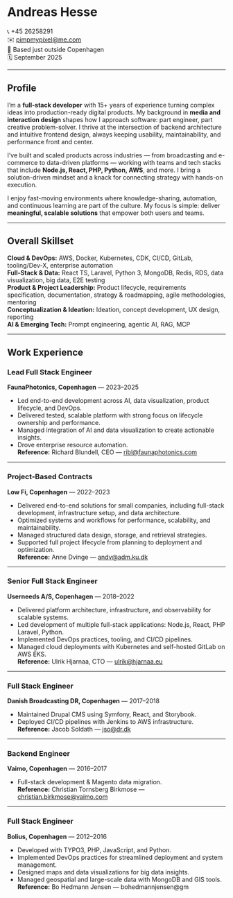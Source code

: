 # Andreas Hesse

📞 +45 26258291  
✉️ pimpmypixel@me.com  
📍 Based just outside Copenhagen  
🗓️ September 2025

---

## Profile
I’m a **full-stack developer** with 15+ years of experience turning complex ideas into production-ready digital products. My background in **media and interaction design** shapes how I approach software: part engineer, part creative problem-solver. I thrive at the intersection of backend architecture and intuitive frontend design, always keeping usability, maintainability, and performance front and center.

I’ve built and scaled products across industries — from broadcasting and e-commerce to data-driven platforms — working with teams and tech stacks that include **Node.js, React, PHP, Python, AWS**, and more. I bring a solution-driven mindset and a knack for connecting strategy with hands-on execution.

I enjoy fast-moving environments where knowledge-sharing, automation, and continuous learning are part of the culture. My focus is simple: deliver **meaningful, scalable solutions** that empower both users and teams.

---

## Overall Skillset

**Cloud & DevOps:** AWS, Docker, Kubernetes, CDK, CI/CD, GitLab, tooling/Dev-X, enterprise automation  
**Full-Stack & Data:** React TS, Laravel, Python 3, MongoDB, Redis, RDS, data visualization, big data, E2E testing  
**Product & Project Leadership:** Product lifecycle, requirements specification, documentation, strategy & roadmapping, agile methodologies, mentoring  
**Conceptualization & Ideation:** Ideation, concept development, UX design, reporting  
**AI & Emerging Tech:** Prompt engineering, agentic AI, RAG, MCP  

---

## Work Experience

### Lead Full Stack Engineer  
**FaunaPhotonics, Copenhagen** — 2023–2025  
- Led end-to-end development across AI, data visualization, product lifecycle, and DevOps.  
- Delivered tested, scalable platform with strong focus on lifecycle ownership and performance.  
- Managed integration of AI and data visualization to create actionable insights.  
- Drove enterprise resource automation.  
**Reference:** Richard Blundell, CEO — ribl@faunaphotonics.com

---

### Project-Based Contracts  
**Low Fi, Copenhagen** — 2022–2023  
- Delivered end-to-end solutions for small companies, including full-stack development, infrastructure setup, and data architecture.  
- Optimized systems and workflows for performance, scalability, and maintainability.  
- Managed structured data design, storage, and retrieval strategies.  
- Supported full project lifecycle from planning to deployment and optimization.  
**Reference:** Anne Dvinge — andv@adm.ku.dk

---

### Senior Full Stack Engineer  
**Userneeds A/S, Copenhagen** — 2018–2022  
- Delivered platform architecture, infrastructure, and observability for scalable systems.  
- Led development of multiple full-stack applications: Node.js, React, PHP Laravel, Python.  
- Implemented DevOps practices, tooling, and CI/CD pipelines.  
- Managed cloud deployments with Kubernetes and self-hosted GitLab on AWS EKS.  
**Reference:** Ulrik Hjarnaa, CTO — ulrik@hjarnaa.eu

---

### Full Stack Engineer  
**Danish Broadcasting DR, Copenhagen** — 2017–2018  
- Maintained Drupal CMS using Symfony, React, and Storybook.  
- Deployed CI/CD pipelines with Jenkins to AWS infrastructure.  
**Reference:** Jacob Soldath — jso@dr.dk

---

### Backend Engineer  
**Vaimo, Copenhagen** — 2016–2017  
- Full-stack development & Magento data migration.  
**Reference:** Christian Tornsberg Birkmose — christian.birkmose@vaimo.com

---

### Full Stack Engineer  
**Bolius, Copenhagen** — 2012–2016  
- Developed with TYPO3, PHP, JavaScript, and Python.  
- Implemented DevOps practices for streamlined deployment and system management.  
- Designed maps and data visualizations for big data insights.  
- Managed geospatial and large-scale data with MongoDB and GIS tools.  
**Reference:** Bo Hedmann Jensen — bohedmannjensen@gm
